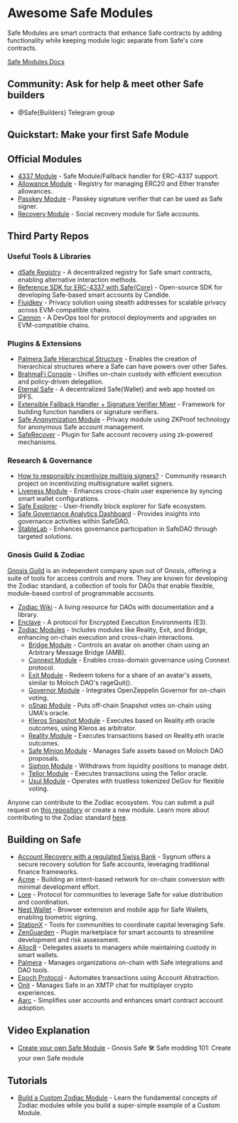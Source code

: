 # Awesome Safe Modules

Safe Modules are smart contracts that enhance Safe contracts by adding functionality while keeping module logic separate from Safe's core contracts.

[Safe Modules Docs](https://docs.safe.global/safe-core/safe-modules)

## Community: Ask for help & meet other Safe builders

- @Safe{Builders} Telegram group

## Quickstart: Make your first Safe Module

## Official Modules

- [4337 Module](https://github.com/safe-global/safe-modules/tree/f0af05c5817fe69291a801c150b3bb8de4da5f7f/modules/4337) - Safe Module/Fallback handler for ERC-4337 support.
- [Allowance Module](https://github.com/safe-global/safe-modules/tree/f0af05c5817fe69291a801c150b3bb8de4da5f7f/modules/allowances) - Registry for managing ERC20 and Ether transfer allowances.
- [Passkey Module](https://github.com/safe-global/safe-modules/tree/f0af05c5817fe69291a801c150b3bb8de4da5f7f/modules/passkey) - Passkey signature verifier that can be used as Safe signer.
- [Recovery Module](https://github.com/safe-global/safe-modules/tree/f0af05c5817fe69291a801c150b3bb8de4da5f7f/modules/recovery) - Social recovery module for Safe accounts.

## Third Party Repos

### Useful Tools & Libraries

- [dSafe Registry](https://twitter.com/daoism_systems) - A decentralized registry for Safe smart contracts, enabling alternative interaction methods.
- [Reference SDK for ERC-4337 with Safe{Core}](https://www.candide.dev/) - Open-source SDK for developing Safe-based smart accounts by Candide.
- [Fluidkey](https://fluidkey.com) - Privacy solution using stealth addresses for scalable privacy across EVM-compatible chains.
- [Cannon](https://usecannon.com) - A DevOps tool for protocol deployments and upgrades on EVM-compatible chains.

### Plugins & Extensions

- [Palmera Safe Hierarchical Structure](https://docs.palmeradao.xyz/palmera-module-safe-hierarchical-structure) - Enables the creation of hierarchical structures where a Safe can have powers over other Safes.
- [BrahmaFi Console](https://www.brahma.fi/) - Unifies on-chain custody with efficient execution and policy-driven delegation.
- [Eternal Safe](https://github.com/eternalsafe/wallet) - A decentralized Safe{Wallet} and web app hosted on IPFS.
- [Extensible Fallback Handler + Signature Verifier Mixer](https://github.com/rndlabs/safe-contracts) - Framework for building function handlers or signature verifiers.
- [Safe Anonymization Module](https://oxor.io/) - Privacy module using ZKProof technology for anonymous Safe account management.
- [SafeRecover](https://github.com/porco-rosso-j/safe-recovery-noir) - Plugin for Safe account recovery using zk-powered mechanisms.

### Research & Governance

- [How to responsibly incentivize multisig signers?](https://github.com/bartosjiri/multisig-signer-incentives) - Community research project on incentivizing multisignature wallet signers.
- [Liveness Module](https://github.com/defi-wonderland/safe-liveness) - Enhances cross-chain user experience by syncing smart wallet configurations.
- [Safe Explorer](https://safescanner.xyz) - User-friendly block explorer for Safe ecosystem.
- [Safe Governance Analytics Dashboard](https://safedao.curiahub.xyz/) - Provides insights into governance activities within SafeDAO.
- [StableLab](https://www.stablelab.xyz/) - Enhances governance participation in SafeDAO through targeted solutions.

### Gnosis Guild & Zodiac

[Gnosis Guild](https://www.gnosisguild.org/) is an independent company spun out of Gnosis, offering a suite of tools for access controls and more. They are known for developing the Zodiac standard, a collection of tools for DAOs that enable flexible, module-based control of programmable accounts.

- [Zodiac Wiki](https://www.zodiac.wiki/) - A living resource for DAOs with documentation and a library.
- [Enclave](https://www.enclave.gg/) - A protocol for Encrypted Execution Environments (E3).
- [Zodiac Modules](https://www.zodiac.wiki/documentation#modules) - Includes modules like Reality, Exit, and Bridge, enhancing on-chain execution and cross-chain interactions.
  - [Bridge Module](https://www.zodiac.wiki/documentation/bridge-module) - Controls an avatar on another chain using an Arbitrary Message Bridge (AMB).
  - [Connext Module](https://github.com/gnosis/zodiac-module-connext/) - Enables cross-domain governance using Connext protocol.
  - [Exit Module](https://www.zodiac.wiki/documentation/exit-pattern) - Redeem tokens for a share of an avatar's assets, similar to Moloch DAO's rageQuit().
  - [Governor Module](https://www.zodiac.wiki/documentation/governor-module) - Integrates OpenZeppelin Governor for on-chain voting.
  - [oSnap Module](https://docs.umaproject.org/developers/osnap/osnap-quick-start) - Puts off-chain Snapshot votes on-chain using UMA's oracle.
  - [Kleros Snapshot Module](https://docs.kleros.io/integrations/types-of-integrations/1.-dispute-resolution-integration-plan/channel-partners/kleros-reality-module) - Executes based on Reality.eth oracle outcomes, using Kleros as arbitrator.
  - [Reality Module](https://www.zodiac.wiki/documentation/reality-module) - Executes transactions based on Reality.eth oracle outcomes.
  - [Safe Minion Module](https://daohaus.substack.com/p/6991f40b-3931-47ff-bea3-fa6f9c365135?s=r) - Manages Safe assets based on Moloch DAO proposals.
  - [Siphon Module](https://github.com/gnosisguild/zodiac-module-siphon) - Withdraws from liquidity positions to manage debt.
  - [Tellor Module](https://github.com/tellor-io/snapshot-zodiac-module) - Executes transactions using the Tellor oracle.
  - [Usul Module](https://github.com/SekerDAO/Usul) - Operates with trustless tokenized DeGov for flexible voting.

Anyone can contribute to the Zodiac ecosystem. You can submit a pull request on [this repository](https://github.com/gnosisguild/zodiac) or create a new module. Learn more about contributing to the Zodiac standard [here](https://github.com/gnosisguild/zodiac/blob/master/CONTRIBUTING.md).

## Building on Safe

- [Account Recovery with a regulated Swiss Bank](https://www.sygnum.com/) - Sygnum offers a secure recovery solution for Safe accounts, leveraging traditional finance frameworks.
- [Acme](https://www.acme.am) - Building an intent-based network for on-chain conversion with minimal development effort.
- [Lore](https://lore.xyz) - Protocol for communities to leverage Safe for value distribution and coordination.
- [Nest Wallet](https://nestwallet.xyz/) - Browser extension and mobile app for Safe Wallets, enabling biometric signing.
- [StationX](http://app.stationx.network) - Tools for communities to coordinate capital leveraging Safe.
- [ZenGuarden](https://zenguard.xyz) - Plugin marketplace for smart accounts to streamline development and risk assessment.
- [Alloc8](https://www.alloc8.xyz) - Delegates assets to managers while maintaining custody in smart wallets.
- [Palmera](https://www.palmeradao.xyz/) - Manages organizations on-chain with Safe integrations and DAO tools.
- [Epoch Protocol](https://www.epochprotocol.xyz/) - Automates transactions using Account Abstraction.
- [Onit](https://www.onit.fun/) - Manages Safe in an XMTP chat for multiplayer crypto experiences.
- [Aarc](https://aarc.xyz/) - Simplifies user accounts and enhances smart contract account adoption.

## Video Explanation

- [Create your own Safe Module](https://www.youtube.com/watch?v=5qZ8z2JWQ5o) - Gnosis Safe 🛠 Safe modding 101: Create your own Safe module

## Tutorials

- [Build a Custom Zodiac Module](https://www.zodiac.wiki/documentation/custom-module) - Learn the fundamental concepts of Zodiac modules while you build a super-simple example of a Custom Module.
